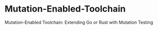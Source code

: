 # Mutation-Enabled-Toolchain
Mutation-Enabled Toolchain: Extending Go or Rust with Mutation Testing

